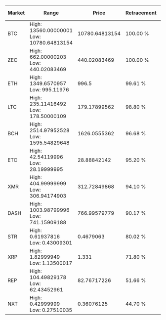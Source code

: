 | Market | Range | Price| Retracement | Doubles to 50% |
| --- | --- | --- | --- | --- |
| BTC | High: 13560.00000001<br />Low: 10780.64813154 | 10780.64813154 | 100.00 % | 1.13 |
| ZEC | High: 662.00000203<br />Low: 440.02083469 | 440.02083469 | 100.00 % | 1.25 |
| ETH | High: 1349.6570957<br />Low: 995.11976 | 996.5 | 99.61 % | 1.18 |
| LTC | High: 235.11416492<br />Low: 178.50000109 | 179.17899562 | 98.80 % | 1.15 |
| BCH | High: 2514.97952528<br />Low: 1595.54829648 | 1626.0555362 | 96.68 % | 1.26 |
| ETC | High: 42.54119996<br />Low: 28.19999995 | 28.88842142 | 95.20 % | 1.22 |
| XMR | High: 404.99999999<br />Low: 306.94174903 | 312.72849868 | 94.10 % | 1.14 |
| DASH | High: 1003.98799996<br />Low: 741.15909188 | 766.99579779 | 90.17 % | 1.14 |
| STR | High: 0.61937816<br />Low: 0.43009301 | 0.4679063 | 80.02 % | 1.12 |
| XRP | High: 1.82999949<br />Low: 1.13500017 | 1.331 | 71.80 % | 1.11 |
| REP | High: 104.49829178<br />Low: 62.43452961 | 82.76717226 | 51.66 % | 1.01 |
| NXT | High: 0.42999999<br />Low: 0.27510035 | 0.36076125 | 44.70 % | 0.00 |
